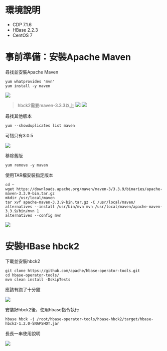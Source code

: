 # 環境說明
- CDP 7.1.6
- HBase 2.2.3
- CentOS 7
# 事前準備：安裝Apache Maven

尋找並安裝Apache Maven
```
yum whatprovides 'mvn'
yum install -y maven
```
![](https://i.imgur.com/XONRf1n.png)

> hbck2需要maven-3.3.3以上
![](https://i.imgur.com/30uZbMm.png)
![](https://i.imgur.com/cn5Dw37.png)

尋找其他版本
```
yum --showduplicates list maven
```
可惜只有3.0.5

![](https://i.imgur.com/ZNzaLMK.png)

移除舊版
```
yum remove -y maven
```
使用TAR檔安裝指定版本
```
cd ~
wget https://downloads.apache.org/maven/maven-3/3.3.9/binaries/apache-maven-3.3.9-bin.tar.gz
mkdir /usr/local/maven
tar xvf apache-maven-3.3.9-bin.tar.gz -C /usr/local/maven/
alternatives --install /usr/bin/mvn mvn /usr/local/maven/apache-maven-3.3.9/bin/mvn 1
alternatives --config mvn
```
![](https://i.imgur.com/l8IC1JU.png)

# 安裝HBase hbck2
下載並安裝hbck2
```
git clone https://github.com/apache/hbase-operator-tools.git
cd hbase-operator-tools/
mvn clean install -DskipTests
```
應該有跑了十分鐘

![](https://i.imgur.com/gaJoTpV.png)

安裝好hbck2後，使用hbase指令執行
```
hbase hbck -j /root/hbase-operator-tools/hbase-hbck2/target/hbase-hbck2-1.2.0-SNAPSHOT.jar
```
長長一串使用說明

![](https://i.imgur.com/yUBO8Yu.png)